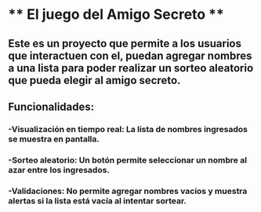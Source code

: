 # ** El juego del Amigo Secreto **

## Este es un proyecto que permite a los usuarios que interactuen con el, puedan agregar nombres a una lista para poder realizar un sorteo aleatorio que pueda elegir al amigo secreto.

## Funcionalidades: 

### -Visualización en tiempo real: La lista de nombres ingresados se muestra en pantalla.

### -Sorteo aleatorio: Un botón permite seleccionar un nombre al azar entre los ingresados.

### -Validaciones: No permite agregar nombres vacíos y muestra alertas si la lista está vacía al intentar sortear.

